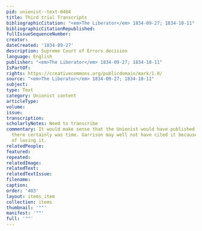 ```yaml
---
pid: unionist--text-0404
title: Third trial Transcripts
bibliographicCitation: "<em>The Liberator</em> 1834-09-27; 1834-10-11"
bibliographicCitationRepublished: 
fullIssueSequenceNumber: 
creator: 
dateCreated: '1834-09-27'
description: Supreme Court of Errors decision
language: English
publisher: "<em>The Liberator</em> 1834-09-27; 1834-10-11"
IsPartOf: 
rights: https://creativecommons.org/publicdomain/mark/1.0/
source: "<em>The Liberator</em> 1834-09-27; 1834-10-11"
subject: 
type: Text
category: Unionist content
articleType: 
volume: 
issue: 
transcription: 
scholarlyNotes: Need to transcribe
commentary: It would make sense that the Unionist would have published this trial;
  there certainly was time. Garrison may well not have cited it because of the embarrasment
  of losing it.
relatedPeople: 
featured: 
repeated: 
relatedImage: 
relatedText: 
relatedTextIssue: 
filename: 
caption: 
order: '403'
layout: items_item
collection: items
thumbnail: '""'
manifest: '""'
full: '""'
---
```

